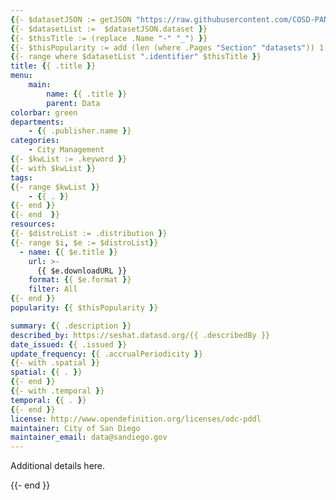 ```yaml
---
{{- $datasetJSON := getJSON "https://raw.githubusercontent.com/COSD-PANDA/data-inventory/add-distros/data.json" }}
{{- $datasetList :=  $datasetJSON.dataset }}
{{- $thisTitle := (replace .Name "-" "_") }}
{{- $thisPopularity := add (len (where .Pages "Section" "datasets")) 1.0 }}
{{- range where $datasetList ".identifier" $thisTitle }}
title: {{ .title }}
menu:
    main:
        name: {{ .title }}
        parent: Data
colorbar: green
departments: 
    - {{ .publisher.name }}
categories:
    - City Management
{{- $kwList := .keyword }}
{{- with $kwList }}
tags:
{{- range $kwList }}
    - {{ . }}
{{- end }}
{{- end  }}
resources: 
{{- $distroList := .distribution }}
{{- range $i, $e := $distroList}}
  - name: {{ $e.title }}
    url: >-
      {{ $e.downloadURL }}
    format: {{ $e.format }}
    filter: All
{{- end }}
popularity: {{ $thisPopularity }}

summary: {{ .description }}
described_by: https://seshat.datasd.org/{{ .describedBy }}
date_issued: {{ .issued }}
update_frequency: {{ .accrualPeriodicity }}
{{- with .spatial }}
spatial: {{ . }}
{{- end }}
{{- with .temporal }}
temporal: {{ . }}
{{- end }}
license: http://www.opendefinition.org/licenses/odc-pddl
maintainer: City of San Diego
maintainer_email: data@sandiego.gov
---
```


Additional details here.

{{- end }}